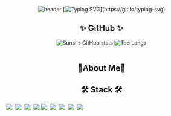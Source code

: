 <div align="center">

![header](https://capsule-render.vercel.app/api?type=waving&color=timeGradient&height=85)
[![Typing SVG](https://readme-typing-svg.demolab.com?font=Fira+Code&weight=500&size=40&pause=1000&color=82E18CF8&center=true&vCenter=true&repeat=false&width=600&lines=++++++++++++++++Imagine+it.+Build+it.)](https://git.io/typing-svg)

✨ GitHub ✨
---

![Sunsi's GitHub stats](https://github-readme-stats.vercel.app/api?username=sunsi-game&show_icons=true&theme=radical)
![Top Langs](https://github-readme-stats.vercel.app/api/top-langs/?username=sunsi-game&layout=compact)
<br><br>


📝About Me📝
---


 🛠 Stack 🛠
---

<div style="display:flex; flex-direction:row;">
<div align="center">
  <img src="https://img.shields.io/badge/react-20232a.svg?style=for-the-badge&logo=react&logoColor=61DAFB" />&nbsp
  <img src="https://img.shields.io/badge/javascript-F7DF1E.svg?style=for-the-badge&logo=javascript&logoColor=20232a" />&nbsp
  <img src="https://img.shields.io/badge/html5-E34F26.svg?style=for-the-badge&logo=html5&logoColor=white" />&nbsp
  <img src="https://img.shields.io/badge/css3-1572B6.svg?style=for-the-badge&logo=css3&logoColor=white" />&nbsp
</div>
<div align="center">
  <img src="https://img.shields.io/badge/Unity-000000?style=for-the-badge&logo=unity&logoColor=white" />&nbsp;
  <img src="https://img.shields.io/badge/Unreal-313131?style=for-the-badge&logo=unrealengine&logoColor=white" />&nbsp;
  <img src="https://img.shields.io/badge/C%2B%2B-00599C?style=for-the-badge&logo=c%2B%2B&logoColor=white" />&nbsp;
  <img src="https://img.shields.io/badge/C%23-239120?style=for-the-badge&logo=c-sharp&logoColor=white" />&nbsp;
  <img src="https://img.shields.io/badge/MRTK-0078D7?style=for-the-badge&logo=Microsoft&logoColor=white" />&nbsp;
</div>
<br>
</div><br>
